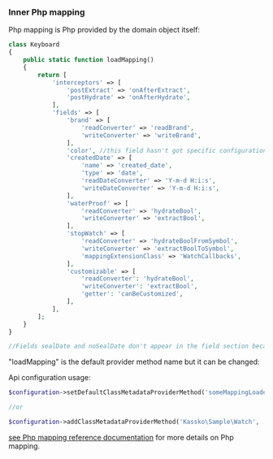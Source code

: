 ### Inner Php mapping ###

Php mapping is Php provided by the domain object itself:
```php
class Keyboard
{
    public static function loadMapping()
    {
        return [
            'interceptors' => [
                'postExtract' => 'onAfterExtract',
                'postHydrate' => 'onAfterHydrate',
            ],
            'fields' => [
                'brand' => [
                    'readConverter' => 'readBrand',
                    'writeConverter' => 'writeBrand',
                ],
                'color', //this field hasn't got specific configuration but we want the mapper manage it
                'createdDate' => [
                    'name' => 'created_date',
                    'type' => 'date',
                    'readDateConverter' => 'Y-m-d H:i:s',
                    'writeDateConverter' => 'Y-m-d H:i:s',
                ],
                'waterProof' => [
                    'readConverter' => 'hydrateBool',
                    'writeConverter' => 'extractBool',
                ],
                'stopWatch' => [
                    'readConverter' => 'hydrateBoolFromSymbol',
                    'writeConverter' => 'extractBoolToSymbol',
                    'mappingExtensionClass' => 'WatchCallbacks',
                ],
                'customizable' => [
                    'readConverter': 'hydrateBool',
                    'writeConverter': 'extractBool',
                    'getter': 'canBeCustomized',
                ],
            ],
        ];
    }
}

//Fields sealDate and noSealDate don't appear in the field section because we don't want the mapper manage them.

```

"loadMapping" is the default provider method name but it can be changed:

Api configuration usage:
```php
$configuration->setDefaultClassMetadataProviderMethod('someMappingLoaderMethod');//<= for all domain objects

//or

$configuration->addClassMetadataProviderMethod('Kassko\Sample\Watch', 'myLoadMapping');//<= only for Watch objects
```

[see Php mapping reference documentation](https://github.com/kassko/data-mapper/blob/master/Resources/doc/php_file_mapping.md) for more details on Php mapping.